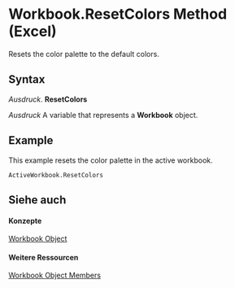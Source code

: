 
# Workbook.ResetColors Method (Excel)

Resets the color palette to the default colors.


## Syntax

 _Ausdruck_. **ResetColors**

 _Ausdruck_ A variable that represents a **Workbook** object.


## Example

This example resets the color palette in the active workbook.


```
ActiveWorkbook.ResetColors
```


## Siehe auch


#### Konzepte


[Workbook Object](8c00aa60-c974-eed3-0812-3c9625eb0d4c.md)
#### Weitere Ressourcen


[Workbook Object Members](http://msdn.microsoft.com/library/dce102a3-25de-3ff4-2ce5-bc56e08baca7%28Office.15%29.aspx)